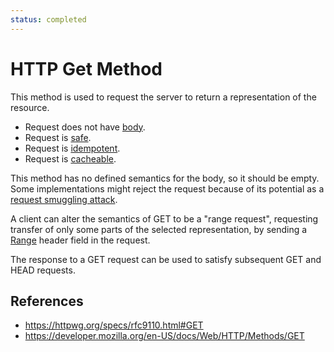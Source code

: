 ```yaml
---
status: completed
---
```


# HTTP Get Method

This method is used to request the server to return a representation of the resource.

- Request does not have [body](/http/body).
- Request is [safe](/http/method-property/safe).
- Request is [idempotent](http/method-property/idempotent).
- Request is [cacheable](/http/method-property/cacheable).

This method has no defined semantics for the body, so it should be empty. Some implementations might reject the request because of its potential as a [request smuggling attack](/http/security/request-smuggling-attack).

A client can alter the semantics of GET to be a "range request", requesting transfer of only some parts of the selected representation, by sending a [Range](range.md) header field in the request.

The response to a GET request can be used to satisfy subsequent GET and HEAD requests.

## References

- https://httpwg.org/specs/rfc9110.html#GET
- https://developer.mozilla.org/en-US/docs/Web/HTTP/Methods/GET
